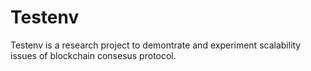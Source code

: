 # Testenv

Testenv is a research project to demontrate and experiment scalability issues of blockchain consesus protocol.
